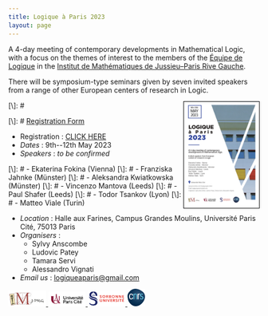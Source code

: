 ```yaml
---
title: Logique à Paris 2023
layout: page
---
```

A 4-day meeting of contemporary developments in Mathematical Logic,
with a focus on the themes of interest to the members of the
[Équipe de Logique][LM] in the [Institut de Mathématiques de Jussieu–Paris Rive Gauche][IMJ-PRG].

There will be symposium-type seminars given by seven invited speakers from a range of other European centers of research in Logic.

[\\]: # <a href="./LAP2023.pdf"><img src="./LAP2023.jpg" width="30%" style="float:right;border: 1px solid black;"></a>

[\\]: # <a class="linkdebugmain" href="./logiqueaparis.html">Registration Form</a>

- Registration :
<a href="https://forms.gle/KJPex1JqHiLjHtT28">CLICK HERE</a>
- _Dates_ : 9th--12th May 2023
- _Speakers_ :
_to be confirmed_

[\\]: # 	- Ekaterina Fokina (Vienna)
[\\]: # 	- Franziska Jahnke (Münster)
[\\]: # 	- Aleksandra Kwiatkowska (Münster)
[\\]: # 	- Vincenzo Mantova (Leeds)
[\\]: # 	- Paul Shafer (Leeds)
[\\]: # 	- Todor Tsankov (Lyon)
[\\]: # 	- Matteo Viale (Turin)
- _Location_ : Halle aux Farines, Campus Grandes Moulins, Université Paris Cité, 75013 Paris
- _Organisers_ : 
	- Sylvy Anscombe 
	- Ludovic Patey
	- Tamara Servi
	- Alessandro Vignati
- _Email us_ : [logiqueaparis@gmail.com](logiqueaparis@gmail.com)

<a href="./imj-prg.png"><img src="/imj-prg.png" alt="IMJ-PRG" width="15%">
<a href="./upc.png"><img src="/upc.png" alt="Université Paris Cité" width="15%">
<a href="./sorbonne.png"><img src="/sorbonne.png" alt="Sorbonne Université" width="15%">
<a href="./cnrs.png"><img src="/cnrs.png" alt="CNRS" width="7%">

[UPC]:  https://u-paris.fr/
[IMJ-PRG]: https://www.imj-prg.fr/
[LM]:   https://www.imj-prg.fr/lm/
